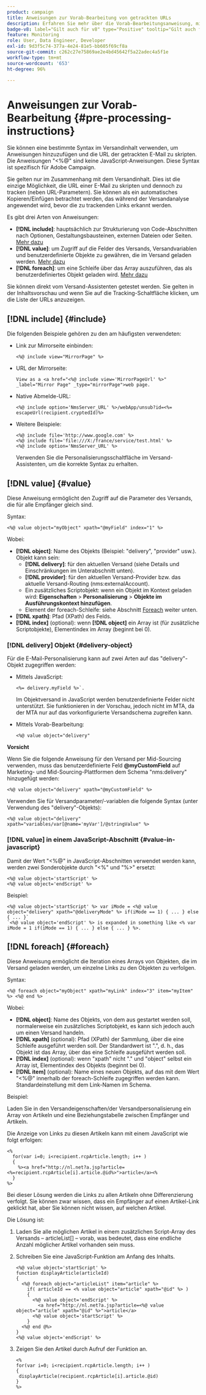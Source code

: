 ```yaml
---
product: campaign
title: Anweisungen zur Vorab-Bearbeitung von getrackten URLs
description: Erfahren Sie mehr über die Vorab-Bearbeitungsanweisung, mit der Sie die URL einer E-Mail skripten und dennoch tracken können
badge-v8: label="Gilt auch für v8" type="Positive" tooltip="Gilt auch für Campaign v8"
feature: Monitoring
role: User, Data Engineer, Developer
exl-id: 9d3f5c74-377a-4e24-81e5-bb605f69cf8a
source-git-commit: c262c27e75869ae2e4bd45642f5a22adec4a5f1e
workflow-type: tm+mt
source-wordcount: '653'
ht-degree: 96%

---
```


# Anweisungen zur Vorab-Bearbeitung {#pre-processing-instructions}

Sie können eine bestimmte Syntax im Versandinhalt verwenden, um Anweisungen hinzuzufügen und die URL der getrackten E-Mail zu skripten. Die Anweisungen &quot;&lt;%@&quot; sind keine JavaScript-Anweisungen. Diese Syntax ist spezifisch für Adobe Campaign.

Sie gelten nur im Zusammenhang mit dem Versandinhalt. Dies ist die einzige Möglichkeit, die URL einer E-Mail zu skripten und dennoch zu tracken (neben URL-Parametern). Sie können als ein automatisches Kopieren/Einfügen betrachtet werden, das während der Versandanalyse angewendet wird, bevor die zu trackenden Links erkannt werden.

Es gibt drei Arten von Anweisungen:

* **[!DNL include]**: hauptsächlich zur Strukturierung von Code-Abschnitten nach Optionen, Gestaltungsbausteinen, externen Dateien oder Seiten. [Mehr dazu](#include)
* **[!DNL value]**: um Zugriff auf die Felder des Versands, Versandvariablen und benutzerdefinierte Objekte zu gewähren, die im Versand geladen werden. [Mehr dazu](#value)
* **[!DNL foreach]**: um eine Schleife über das Array auszuführen, das als benutzerdefiniertes Objekt geladen wird. [Mehr dazu](#foreach)

Sie können direkt vom Versand-Assistenten getestet werden. Sie gelten in der Inhaltsvorschau und wenn Sie auf die Tracking-Schaltfläche klicken, um die Liste der URLs anzuzeigen.

## [!DNL include] {#include}

Die folgenden Beispiele gehören zu den am häufigsten verwendeten:

* Link zur Mirrorseite einbinden:

  ```
  <%@ include view="MirrorPage" %>  
  ```

* URL der Mirrorseite:

  ```
  View as a <a href="<%@ include view='MirrorPageUrl' %>" _label="Mirror Page" _type="mirrorPage">web page.
  ```

* Native Abmelde-URL:

  ```
  <%@ include option='NmsServer_URL' %>/webApp/unsub?id=<%= escapeUrl(recipient.cryptedId)%>
  ```

* Weitere Beispiele:

  ```
  <%@ include file='http://www.google.com' %>
  <%@ include file='file:///X:/france/service/test.html' %>
  <%@ include option='NmsServer_URL' %>
  ```

  Verwenden Sie die Personalisierungsschaltfläche im Versand-Assistenten, um die korrekte Syntax zu erhalten.

## [!DNL value] {#value}

Diese Anweisung ermöglicht den Zugriff auf die Parameter des Versands, die für alle Empfänger gleich sind.

Syntax:

```
<%@ value object="myObject" xpath="@myField" index="1" %>
```

Wobei:

* **[!DNL object]**: Name des Objekts (Beispiel: &quot;delivery&quot;, &quot;provider&quot; usw.).
Objekt kann sein:
   * **[!DNL delivery]**: für den aktuellen Versand (siehe Details und Einschränkungen im Unterabschnitt unten).
   * **[!DNL provider]**: für den aktuellen Versand-Provider bzw. das aktuelle Versand-Routing (nms:externalAccount).
   * Ein zusätzliches Scriptobjekt: wenn ein Objekt im Kontext geladen wird: **Eigenschaften** > **Personalisierung** > **Objekte im Ausführungskontext hinzufügen**.
   * Element der foreach-Schleife: siehe Abschnitt [Foreach](#foreach) weiter unten.
* **[!DNL xpath]**: Pfad (XPath) des Felds.
* **[!DNL index]** (optional): wenn **[!DNL object]** ein Array ist (für zusätzliche Scriptobjekte), Elementindex im Array (beginnt bei 0).

### [!DNL delivery] Objekt {#delivery-object}

Für die E-Mail-Personalisierung kann auf zwei Arten auf das &quot;delivery&quot;-Objekt zugegriffen werden:

* Mittels JavaScript:

  ```
  <%= delivery.myField %>`.
  ```

  Im Objektversand in JavaScript werden benutzerdefinierte Felder nicht unterstützt. Sie funktionieren in der Vorschau, jedoch nicht im MTA, da der MTA nur auf das vorkonfigurierte Versandschema zugreifen kann.

* Mittels Vorab-Bearbeitung:

  ```
  <%@ value object="delivery"
  ```


**Vorsicht**

Wenn Sie die folgende Anweisung für den Versand per Mid-Sourcing verwenden, muss das benutzerdefinierte Feld **@myCustomField** auf Marketing- und Mid-Sourcing-Plattformen dem Schema &quot;nms:delivery&quot; hinzugefügt werden:

```
<%@ value object="delivery" xpath="@myCustomField" %>
```

Verwenden Sie für Versandparameter/-variablen die folgende Syntax (unter Verwendung des &quot;delivery&quot;-Objekts):

```
<%@ value object="delivery" xpath="variables/var[@name='myVar']/@stringValue" %>
```

### [!DNL value] in einem JavaScript-Abschnitt {#value-in-javascript}

Damit der Wert &quot;&lt;%@&quot; in JavaScript-Abschnitten verwendet werden kann, werden zwei Sonderobjekte durch &quot;&lt;%&quot; und &quot;%>&quot; ersetzt:

```
<%@ value object='startScript' %>
<%@ value object='endScript' %>
```

Beispiel:

```
<%@ value object='startScript' %> var iMode = <%@ value object="delivery" xpath="@deliveryMode" %> if(iMode == 1) { ... } else { ... }`
`<%@ value object='endScript' %> is expanded in something like <% var iMode = 1 if(iMode == 1) { ... } else { ... } %>.
```

## [!DNL foreach] {#foreach}

Diese Anweisung ermöglicht die Iteration eines Arrays von Objekten, die im Versand geladen werden, um einzelne Links zu den Objekten zu verfolgen.

Syntax:

```
<%@ foreach object="myObject" xpath="myLink" index="3" item="myItem" %> <%@ end %>
```

Wobei:

* **[!DNL object]**: Name des Objekts, von dem aus gestartet werden soll, normalerweise ein zusätzliches Scriptobjekt, es kann sich jedoch auch um einen Versand handeln.
* **[!DNL xpath]** (optional): Pfad (XPath) der Sammlung, über die eine Schleife ausgeführt werden soll. Der Standardwert ist &quot;.&quot;, d. h., das Objekt ist das Array, über das eine Schleife ausgeführt werden soll.
* **[!DNL index]** (optional): wenn &quot;xpath&quot; nicht &quot;.&quot; und &quot;object&quot; selbst ein Array ist, Elementindex des Objekts (beginnt bei 0).
* **[!DNL item]** (optional): Name eines neuen Objekts, auf das mit dem Wert &quot;&lt;%@&quot; innerhalb der foreach-Schleife zugegriffen werden kann. Standardeinstellung mit dem Link-Namen im Schema.

Beispiel:

Laden Sie in den Versandeigenschaften/der Versandpersonalisierung ein Array von Artikeln und eine Beziehungstabelle zwischen Empfänger und Artikeln.

Die Anzeige von Links zu diesen Artikeln kann mit einem JavaScript wie folgt erfolgen:

```
<%
  for(var i=0; i<recipient.rcpArticle.length; i++ )
  {
    %><a href="http://nl.net?a.jsp?article=<%=recipient.rcpArticle[i].article.@id%>">article</a><%
  }
%>
```

Bei dieser Lösung werden die Links zu allen Artikeln ohne Differenzierung verfolgt. Sie können zwar wissen, dass ein Empfänger auf einen Artikel-Link geklickt hat, aber Sie können nicht wissen, auf welchen Artikel.

Die Lösung ist:

1. Laden Sie alle möglichen Artikel in einem zusätzlichen Script-Array des Versands – articleList[] – vorab, was bedeutet, dass eine endliche Anzahl möglicher Artikel vorhanden sein muss.
1. Schreiben Sie eine JavaScript-Funktion am Anfang des Inhalts.

   ```
   <%@ value object='startScript' %>
   function displayArticle(articleId)
   {
     <%@ foreach object="articleList" item="article" %>
       if( articleId == <% value object="article" xpath="@id" %> ) 
       {
         <%@ value object='endScript' %>
           <a href="http://nl.net?a.jsp?article=<%@ value object="article" xpath="@id" %>">article</a>
         <%@ value object='startScript' %>
       } 
     <%@ end @%>
   }
   <%@ value object='endScript' %>
   ```

1. Zeigen Sie den Artikel durch Aufruf der Funktion an.

   ```
   <%
   for(var i=0; i<recipient.rcpArticle.length; i++ )
   {
    displayArticle(recipient.rcpArticle[i].article.@id)
   }
   %>
   ```

